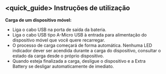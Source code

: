 ## <quick_guide> Instruções de utilização

**Carga de um dispositivo móvel:**

* Liga o cabo USB na porta de saída da bateria.
* Liga o cabo USB tipo A-Micro USB à entrada para alimentação do dispositivo móvel que você quere recarregar.  
* O processo de carga começará de forma automática. Nenhuma LED indicador dever ser acendida durante a carga do dispositivo, consultar o estado da carga desde o próprio dispositivo.
* Quando esteja finalizada a carga, desligue o dispositivo e a Extra Battery se desligar automaticamente de imediato.
